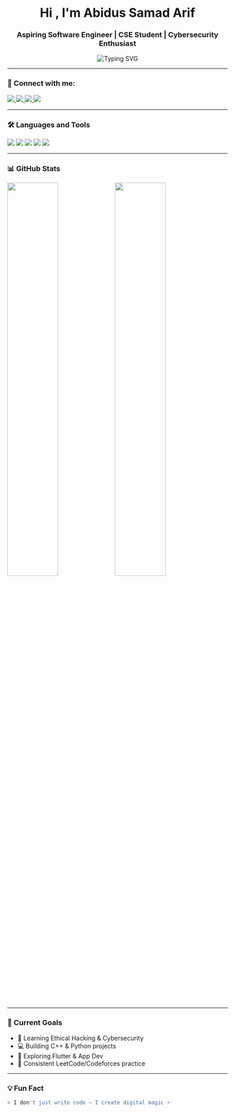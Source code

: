 <h1 align="center">Hi , I'm Abidus Samad Arif</h1>
<h3 align="center">Aspiring Software Engineer | CSE Student | Cybersecurity Enthusiast</h3>

<p align="center">
  <img src="https://readme-typing-svg.demolab.com?font=Fira+Code&weight=600&pause=1000&color=00FFAA&center=true&vCenter=true&width=435&lines=I+Love+Problem+Solving;Always+Learning+Something+New" alt="Typing SVG" />
</p>

---

### 🔗 Connect with me:

<p align="left">
  <a href="mailto:abidussarif474@gmail.com" target="_blank">
    <img src="https://img.shields.io/badge/Gmail-D14836?style=for-the-badge&logo=gmail&logoColor=white"/>
  </a>
  <a href="https://wa.me/8801701785804" target="_blank">
    <img src="https://img.shields.io/badge/WhatsApp-25D366?style=for-the-badge&logo=whatsapp&logoColor=white"/>
  </a>
  <a href="https://facebook.com/abidussamad.arif.474" target="_blank">
    <img src="https://img.shields.io/badge/Facebook-1877F2?style=for-the-badge&logo=facebook&logoColor=white"/>
  </a>
  <a href="https://instagram.com/abidus_samad_arif" target="_blank">
    <img src="https://img.shields.io/badge/Instagram-E4405F?style=for-the-badge&logo=instagram&logoColor=white"/>
  </a>
</p>

---

### 🛠️ Languages and Tools

<p align="left">
  <img src="https://img.shields.io/badge/C++-00599C?style=for-the-badge&logo=cplusplus&logoColor=white"/>
  <img src="https://img.shields.io/badge/Python-3776AB?style=for-the-badge&logo=python&logoColor=white"/>
  <img src="https://img.shields.io/badge/HTML-E34F26?style=for-the-badge&logo=html5&logoColor=white"/>
  <img src="https://img.shields.io/badge/CSS-1572B6?style=for-the-badge&logo=css3&logoColor=white"/>
  <img src="https://img.shields.io/badge/GitHub-181717?style=for-the-badge&logo=github&logoColor=white"/>
</p>

---

### 📊 GitHub Stats

<p align="left">
  <img src="https://github-readme-stats.vercel.app/api?username=abidussamadarif47&show_icons=true&theme=radical" width="48%" />
  <img src="https://github-readme-streak-stats.herokuapp.com/?user=abidussamadarif47&theme=radical" width="48%" />
</p>

---

### 🎯 Current Goals

- 🔐 Learning Ethical Hacking & Cybersecurity
- 💻 Building C++ & Python projects
- 🌱 Exploring Flutter & App Dev
- 📖 Consistent LeetCode/Codeforces practice

---

### 💡 Fun Fact

```bash
> I don't just write code — I create digital magic ⚡
